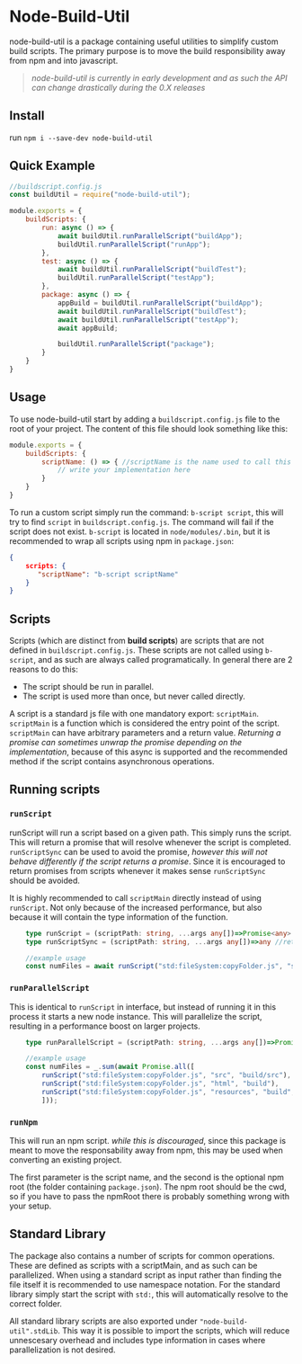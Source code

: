 # Node-Build-Util
node-build-util is a package containing useful utilities to simplify custom build scripts.
The primary purpose is to move the build responsibility away from npm and into javascript.
>*node-build-util is currently in early development and as such the API can change drastically during the 0.X releases*

## Install
run `npm i --save-dev node-build-util`

## Quick Example
```js
//buildscript.config.js
const buildUtil = require("node-build-util");

module.exports = {
    buildScripts: {
        run: async () => {
            await buildUtil.runParallelScript("buildApp");
            buildUtil.runParallelScript("runApp");
        },
        test: async () => {
            await buildUtil.runParallelScript("buildTest");
            buildUtil.runParallelScript("testApp");
        },
        package: async () => {
            appBuild = buildUtil.runParallelScript("buildApp");
            await buildUtil.runParallelScript("buildTest");
            await buildUtil.runParallelScript("testApp");
            await appBuild;

            buildUtil.runParallelScript("package");
        }
    }
}
```

## Usage
To use node-build-util start by adding a `buildscript.config.js` file to the root of your project.
The content of this file should look something like this:
```js
module.exports = {
    buildScripts: {
        scriptName: () => { //scriptName is the name used to call this script 
            // write your implementation here
        }
    }
}
```
To run a custom script simply run the command: `b-script script`, this will try to find `script` in `buildscript.config.js`.
The command will fail if the script does not exist.
`b-script` is located in `node/modules/.bin`, but it is recommended to wrap all scripts using npm in `package.json`:
```json
{
    scripts: {
       "scriptName": "b-script scriptName"
    }
}
```

## Scripts
Scripts (which are distinct from **build scripts**) are scripts that are not defined in `buildscript.config.js`.
These scripts are not called using `b-script`, and as such are always called programatically.
In general there are 2 reasons to do this:
* The script should be run in parallel.
* The script is used more than once, but never called directly.

A script is a standard js file with one mandatory export: `scriptMain`.
`scriptMain` is a function which is considered the entry point of the script.
`scriptMain` can have arbitrary parameters and a return value.
*Returning a promise can sometimes unwrap the promise depending on the implementation*, because of this async is supported and the recommended method if the script contains asynchronous operations.

## Running scripts

### `runScript`
runScript will run a script based on a given path.
This simply runs the script.
This will return a promise that will resolve whenever the script is completed.
`runScriptSync` can be used to avoid the promise, *however this will not behave differently if the script returns a promise*.
Since it is encouraged to return promises from scripts whenever it makes sense `runScriptSync` should be avoided.

It is highly recommended to call `scriptMain` directly instead of using `runScript`.
Not only because of the increased performance, but also because it will contain the type information of the function.

```ts
    type runScript = (scriptPath: string, ...args any[])=>Promise<any>
    type runScriptSync = (scriptPath: string, ...args any[])=>any //return type could still be a promise

    //example usage
    const numFiles = await runScript("std:fileSystem:copyFolder.js", "src", "build/src");
```

### `runParallelScript`
This is identical to `runScript` in interface, but instead of running it in this process it starts a new node instance.
This will parallelize the script, resulting in a performance boost on larger projects.

```ts
    type runParallelScript = (scriptPath: string, ...args any[])=>Promise<any>

    //example usage
    const numFiles = _.sum(await Promise.all([
        runScript("std:fileSystem:copyFolder.js", "src", "build/src"),
        runScript("std:fileSystem:copyFolder.js", "html", "build"),
        runScript("std:fileSystem:copyFolder.js", "resources", "build", {subFolder: "res"})
        ]));
```

### `runNpm`
This will run an npm script. *while this is discouraged*, since this package is meant to move the responsability away from npm, this may be used when converting an existing project.

The first parameter is the script name, and the second is the optional npm root (the folder containing `package.json`).
The npm root should be the cwd, so if you have to pass the npmRoot there is probably something wrong with your setup.

## Standard Library
The package also contains a number of scripts for common operations.
These are defined as scripts with a scriptMain, and as such can be parallelized.
When using a standard script as input rather than finding the file itself it is recommended to use namespace notation.
For the standard library simply start the script with `std:`, this will automatically resolve to the correct folder.

All standard library scripts are also exported under `"node-build-util".stdLib`.
This way it is possible to import the scripts, which will reduce unnescesary overhead and includes type information in cases where parallelization is not desired.
